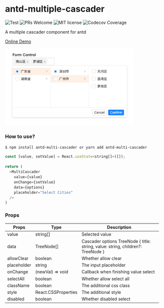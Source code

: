 # antd-multiple-cascader

![Test](https://github.com/HelKyle/antd-multi-cascader/workflows/Test/badge.svg) ![PRs Welcome](https://img.shields.io/badge/PRs-welcome-brightgreen.svg) ![MIT license](https://img.shields.io/badge/License-MIT-blue.svg)
![Codecov Coverage](https://img.shields.io/codecov/c/github/HelKyle/antd-multi-cascader/master.svg)

A multiple cascader component for antd

<a href="https://codesandbox.io/s/dreamy-jennings-2y1ff?file=/src/App.tsx" target="_blank">Online Demo</a>

<div style="max-width: 420px">
  <img src="https://raw.githubusercontent.com/HelKyle/antd-multi-cascader/main/demo.png" alt="demo" />
</div>

### How to use?

```
$ npm install antd-multi-cascader or yarn add antd-multi-cascader
```

```js
const [value, setValue] = React.useState<string[]>([]);

return (
  <MultiCascader
    value={value}
    onChange={setValue}
    data={options}
    placeholder="Select Cities"
  />
)
```

### Props

| Props       | Type                | Description                                                                     |
| ----------- | ------------------- | ------------------------------------------------------------------------------- |
| value       | string[]            | Selected value                                                                  |
| data        | TreeNode[]          | Cascader options TreeNode { title: string, value: string, children?: TreeNode } |
| allowClear  | boolean             | Whether allow clear                                                             |
| placeholder | string              | The input placeholder                                                           |
| onChange    | (newVal) => void    | Callback when finishing value select                                            |
| selectAll   | boolean             | Whether allow select all                                                        |
| className   | boolean             | The additional css class                                                        |
| style       | React.CSSProperties | The additional style                                                            |
| disabled    | boolean             | Whether disabled select                                                         |
